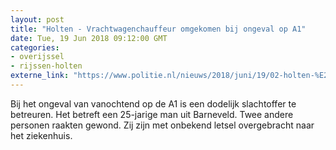 ```yaml
---
layout: post
title: "Holten - Vrachtwagenchauffeur omgekomen bij ongeval op A1"
date: Tue, 19 Jun 2018 09:12:00 GMT
categories: 
- overijssel 
- rijssen-holten 
externe_link: "https://www.politie.nl/nieuws/2018/juni/19/02-holten-%E2%80%93-vrachtwagenchauffeur-omgekomen-bij-ongeval-op-a1.html"
---
```


Bij het ongeval van vanochtend op de A1 is een dodelijk slachtoffer te betreuren. Het betreft een 25-jarige man uit Barneveld. Twee andere personen raakten gewond. Zij zijn met onbekend letsel overgebracht naar het ziekenhuis.
